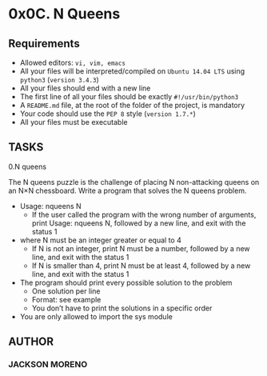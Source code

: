 # 0x0C. N Queens

## Requirements

+ Allowed editors: `vi, vim, emacs`
+ All your files will be interpreted/compiled on `Ubuntu 14.04 LTS` using `python3` (`version 3.4.3`)
+ All your files should end with a new line
+ The first line of all your files should be exactly `#!/usr/bin/python3`
+ A `README.md` file, at the root of the folder of the project, is mandatory
+ Your code should use the `PEP 8` style (`version 1.7.*`)
+ All your files must be executable

## TASKS

0.N queens

The N queens puzzle is the challenge of placing N non-attacking queens on an N×N chessboard. Write a program that solves the N queens problem.

+ Usage: nqueens N
  + If the user called the program with the wrong number of arguments, print Usage: nqueens N, followed by a new line, and exit with the status 1
+ where N must be an integer greater or equal to 4
  + If N is not an integer, print N must be a number, followed by a new line, and exit with the status 1
  + If N is smaller than 4, print N must be at least 4, followed by a new line, and exit with the status 1
+ The program should print every possible solution to the problem
  + One solution per line
  + Format: see example
  + You don’t have to print the solutions in a specific order
+ You are only allowed to import the sys module

## AUTHOR

### JACKSON MORENO
